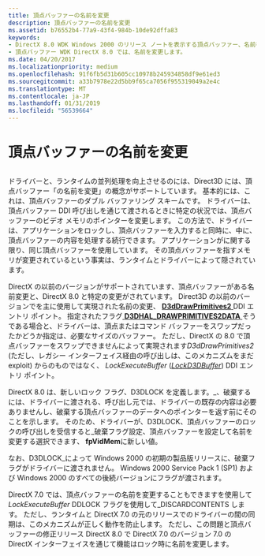 ```yaml
---
title: 頂点バッファーの名前を変更
description: 頂点バッファーの名前を変更
ms.assetid: b76552b4-77a9-43f4-984b-10de92dffa83
keywords:
- DirectX 8.0 WDK Windows 2000 のリリース ノートを表示する頂点バッファー、名前を変更します。
- 頂点バッファー WDK DirectX 8.0 では、名前を変更します。
ms.date: 04/20/2017
ms.localizationpriority: medium
ms.openlocfilehash: 91f6fb5d31b605cc10978b245934858df9e61ed3
ms.sourcegitcommit: a33b7978e22d5bb9f65ca7056f955319049a2e4c
ms.translationtype: MT
ms.contentlocale: ja-JP
ms.lasthandoff: 01/31/2019
ms.locfileid: "56539664"
---
```

# <a name="vertex-buffer-renaming"></a>頂点バッファーの名前を変更


## <span id="ddk_vertex_buffer_renaming_gg"></span><span id="DDK_VERTEX_BUFFER_RENAMING_GG"></span>


ドライバーと、ランタイムの並列処理を向上させるのには、Direct3D には、頂点バッファー「の名前を変更」の概念がサポートしています。 基本的には、これは、頂点バッファーのダブル バッファリング スキームです。 ドライバーは、頂点バッファー DDI 呼び出しを通じて渡されるときに特定の状況では、頂点バッファーのビデオ メモリのポインターを変更します。 この方法で、ドライバーは、アプリケーションをロックし、頂点バッファーを入力すると同時に、中に、頂点バッファーの内容を処理する続行できます。 アプリケーションがに関する限り、同じ頂点バッファーを使用しています。 その頂点バッファーを指すメモリが変更されているという事実は、ランタイムとドライバーによって隠されています。

DirectX の以前のバージョンがサポートされています、頂点バッファーがある名前変更と、DirectX 8.0 と特定の変更がされています。 Direct3D の以前のバージョンでを主に使用して実現された名前の変更、 [ **D3dDrawPrimitives2** ](https://msdn.microsoft.com/library/windows/hardware/ff544704) DDI エントリ ポイント。 指定されたフラグ[ **D3DHAL\_DRAWPRIMITIVES2DATA** ](https://msdn.microsoft.com/library/windows/hardware/ff545957)そうである場合と、ドライバーは、頂点またはコマンド バッファーをスワップだったかどうか指定は、必要なサイズのバッファー。 ただし、DirectX の 8.0 で頂点バッファーをスワップできませんによって実現されます*D3dDrawPrimitives2* (ただし、レガシー インターフェイス経由の呼び出しは、このメカニズムをまだ exploit) からのものではなく、 *LockExecuteBuffer* ([*LockD3DBuffer*](https://msdn.microsoft.com/library/windows/hardware/ff568216)) DDI エントリ ポイント。

DirectX 8.0 は、新しいロック フラグ、D3DLOCK を定義します。\_、破棄するには、ドライバーに渡される、呼び出し元では、ドライバーの既存の内容は必要ありませんし、破棄する頂点バッファーのデータへのポインターを返す前にそのことを示します。 そのため、ドライバーが、D3DLOCK、頂点バッファーのロックの呼び出しを受信すると\_破棄フラグ設定、頂点バッファーを設定して名前を変更する選択できます、 **fpVidMem**に新しい値。

なお、D3DLOCK\_によって Windows 2000 の初期の製品版リリースに、破棄フラグがドライバーに渡されません。 Windows 2000 Service Pack 1 (SP1) および Windows 2000 のすべての後続バージョンにフラグが渡されます。

DirectX 7.0 では、頂点バッファーの名前を変更することもできますを使用して*LockExecuteBuffer* DDLOCK フラグを使用して\_DISCARDCONTENTS します。 ただし、ランタイムと DirectX 7.0 の元のリリースでのドライバーの間の同期は、このメカニズムが正しく動作を防止します。 ただし、この問題と頂点バッファーの修正リリース DirectX 8.0 で DirectX 7.0 のバージョン 7.0 の DirectX インターフェイスを通じて機能はロック時に名前を変更します。

 

 





